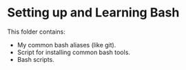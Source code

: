# Setting up and Learning Bash

This folder contains:
- My common bash aliases (like git).
- Script for installing common bash tools.
- Bash scripts.
